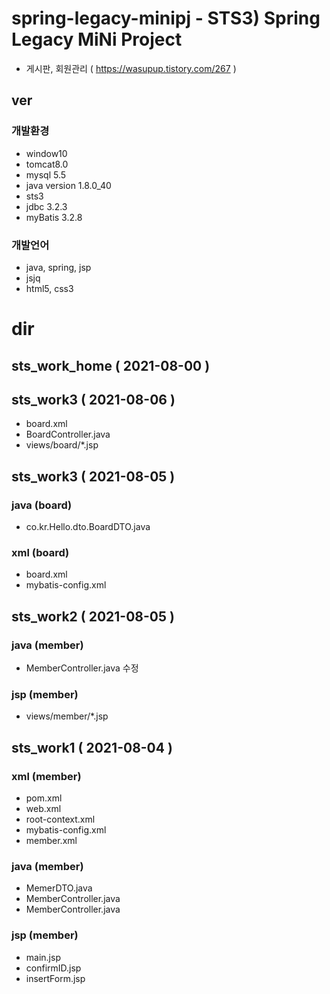 # spring-legacy-minipj - STS3) Spring Legacy MiNi Project
- 게시판, 회원관리 ( https://wasupup.tistory.com/267 )
## ver
### 개발환경
- window10
- tomcat8.0
- mysql 5.5
- java version 1.8.0_40
- sts3
- jdbc 3.2.3
- myBatis 3.2.8
### 개발언어
- java, spring, jsp
- jsjq
- html5, css3

# dir
## sts_work_home ( 2021-08-00 )

## sts_work3 ( 2021-08-06 )
- board.xml
- BoardController.java
- views/board/*.jsp

## sts_work3 ( 2021-08-05 )
### java (board)
- co.kr.Hello.dto.BoardDTO.java
### xml (board)
- board.xml
- mybatis-config.xml

## sts_work2 ( 2021-08-05 )
### java (member)
- MemberController.java 수정
### jsp (member)
- views/member/*.jsp

## sts_work1 ( 2021-08-04 )
### xml (member)
- pom.xml
- web.xml
- root-context.xml
- mybatis-config.xml
- member.xml
### java (member)
- MemerDTO.java
- MemberController.java
- MemberController.java
### jsp (member)
- main.jsp
- confirmID.jsp
- insertForm.jsp


